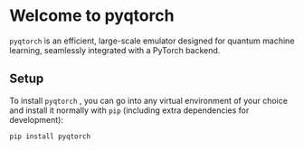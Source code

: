 # Welcome to pyqtorch

`pyqtorch` is an efficient, large-scale emulator designed for quantum machine learning, seamlessly integrated with a PyTorch backend.

## Setup

To install `pyqtorch` , you can go into any virtual environment of your
choice and install it normally with `pip` (including extra dependencies for development):

```
pip install pyqtorch
```
